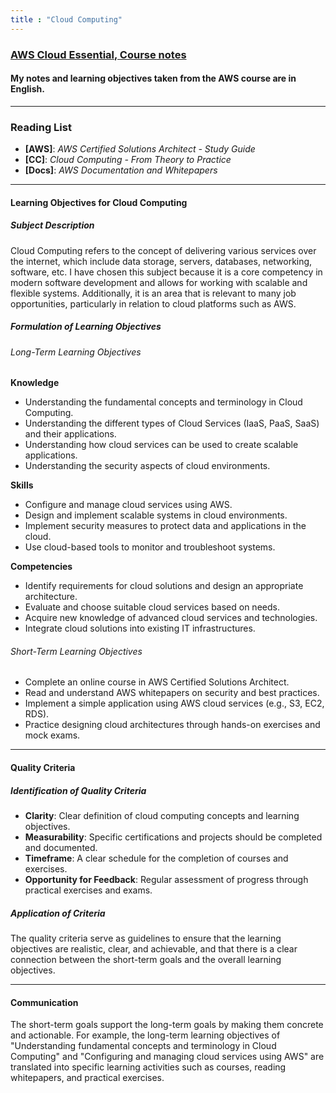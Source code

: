 ```yaml
---
title : "Cloud Computing"
---
```


### [AWS Cloud Essential, Course notes](AWS.md)

#### My notes and learning objectives taken from the AWS course are in English.

---

### Reading List

- **[AWS]**: *AWS Certified Solutions Architect - Study Guide*
- **[CC]**: *Cloud Computing - From Theory to Practice*
- **[Docs]**: *AWS Documentation and Whitepapers*

---

#### Learning Objectives for Cloud Computing

##### Subject Description

Cloud Computing refers to the concept of delivering various services over the internet, which include data storage, servers, databases, networking, software, etc. I have chosen this subject because it is a core competency in modern software development and allows for working with scalable and flexible systems. Additionally, it is an area that is relevant to many job opportunities, particularly in relation to cloud platforms such as AWS.

##### Formulation of Learning Objectives

###### Long-Term Learning Objectives

**Knowledge**

- Understanding the fundamental concepts and terminology in Cloud Computing.
- Understanding the different types of Cloud Services (IaaS, PaaS, SaaS) and their applications.
- Understanding how cloud services can be used to create scalable applications.
- Understanding the security aspects of cloud environments.

**Skills**

- Configure and manage cloud services using AWS.
- Design and implement scalable systems in cloud environments.
- Implement security measures to protect data and applications in the cloud.
- Use cloud-based tools to monitor and troubleshoot systems.

**Competencies**

- Identify requirements for cloud solutions and design an appropriate architecture.
- Evaluate and choose suitable cloud services based on needs.
- Acquire new knowledge of advanced cloud services and technologies.
- Integrate cloud solutions into existing IT infrastructures.

###### Short-Term Learning Objectives

- Complete an online course in AWS Certified Solutions Architect.
- Read and understand AWS whitepapers on security and best practices.
- Implement a simple application using AWS cloud services (e.g., S3, EC2, RDS).
- Practice designing cloud architectures through hands-on exercises and mock exams.

---

#### Quality Criteria

##### Identification of Quality Criteria

- **Clarity**: Clear definition of cloud computing concepts and learning objectives.
- **Measurability**: Specific certifications and projects should be completed and documented.
- **Timeframe**: A clear schedule for the completion of courses and exercises.
- **Opportunity for Feedback**: Regular assessment of progress through practical exercises and exams.

##### Application of Criteria

The quality criteria serve as guidelines to ensure that the learning objectives are realistic, clear, and achievable, and that there is a clear connection between the short-term goals and the overall learning objectives.

---

#### Communication

The short-term goals support the long-term goals by making them concrete and actionable. For example, the long-term learning objectives of "Understanding fundamental concepts and terminology in Cloud Computing" and "Configuring and managing cloud services using AWS" are translated into specific learning activities such as courses, reading whitepapers, and practical exercises.
